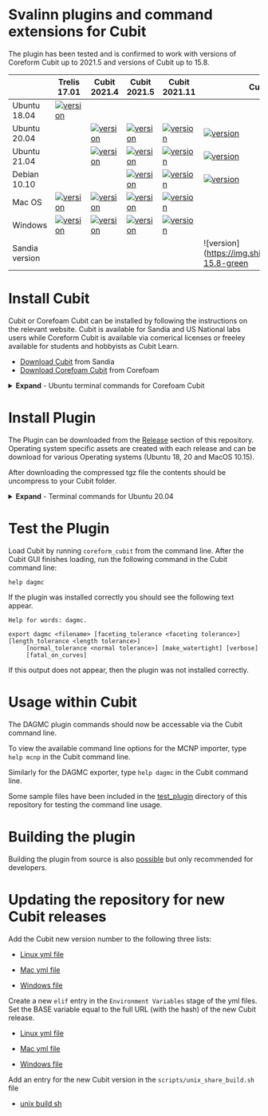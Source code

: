 Svalinn plugins and command extensions for Cubit
=================================================

The plugin has been tested and is confirmed to work with versions of Coreform 
Cubit up to 2021.5 and versions of Cubit up to 15.8.

|              | Trelis 17.01       | Cubit 2021.4 | Cubit 2021.5 | Cubit 2021.11 | Cubit 2022.4 |
|--------------|--------------------|--------------|--------------|---------------|--------------|
| Ubuntu 18.04 | [![version](https://img.shields.io/badge/version-0.2.3-orange)](https://github.com/svalinn/Cubit-plugin/releases/download/v0.2.3/svalinn-plugin_ubuntu-18.04_cubit_17.1.0.tgz)|              |              |              |     |
| Ubuntu 20.04 |                    |  [![version](https://img.shields.io/badge/version-0.2.4-green)](https://github.com/svalinn/Cubit-plugin/releases/download/v0.2.4/svalinn-plugin_ubuntu-20.04_cubit_2021.4.tgz)|  [![version](https://img.shields.io/badge/version-0.2.4-green)](https://github.com/svalinn/Cubit-plugin/releases/download/v0.2.4/svalinn-plugin_ubuntu-20.04_cubit_2021.5.tgz) | [![version](https://img.shields.io/badge/version-0.2.4-green)](https://github.com/svalinn/Cubit-plugin/releases/download/v0.2.4/svalinn-plugin_ubuntu-20.04_cubit_2021.11.tgz) | [![version](https://img.shields.io/badge/version-0.2.4-green)](https://github.com/svalinn/Cubit-plugin/releases/download/v0.2.4/svalinn-plugin_ubuntu-20.04_cubit_2022.4.tgz) |
| Ubuntu 21.04 |                    |  [![version](https://img.shields.io/badge/version-0.2.2-orange)](https://github.com/svalinn/Cubit-plugin/releases/download/0.2.2/svalinn-plugin_ubuntu-21.04_cubit_2021.4.tgz)|  [![version](https://img.shields.io/badge/version-0.2.4-green)](https://github.com/svalinn/Cubit-plugin/releases/download/v0.2.4/svalinn-plugin_ubuntu-21.04_cubit_2021.5.tgz) | [![version](https://img.shields.io/badge/version-0.2.4-green)](https://github.com/svalinn/Cubit-plugin/releases/download/v0.2.4/svalinn-plugin_ubuntu-21.04_cubit_2021.11.tgz) | [![version](https://img.shields.io/badge/version-0.2.4-green)](https://github.com/svalinn/Cubit-plugin/releases/download/v0.2.4/svalinn-plugin_ubuntu-21.04_cubit_2022.4.tgz) |
| Debian 10.10 |                    |              |  [![version](https://img.shields.io/badge/version-0.2.4-green)](https://github.com/svalinn/Cubit-plugin/releases/download/v0.2.4/svalinn-plugin_debian-10.10_cubit_2021.5.tgz) | [![version](https://img.shields.io/badge/version-0.2.4-green)](https://github.com/svalinn/Cubit-plugin/releases/download/v0.2.4/svalinn-plugin_debian-10.10_cubit_2021.11.tgz) | [![version](https://img.shields.io/badge/version-0.2.4-green)](https://github.com/svalinn/Cubit-plugin/releases/download/v0.2.4/svalinn-plugin_debian-10.10_cubit_2022.4.tgz) |
| Mac OS  |  [![version](https://img.shields.io/badge/version-0.2.3-orange)](https://github.com/svalinn/Cubit-plugin/releases/download/v0.2.3/svalinn-plugin_macos_cubit_17.1.0.tgz) |  [![version](https://img.shields.io/badge/version-0.2.3-orange)](https://github.com/svalinn/Cubit-plugin/releases/download/v0.2.3/svalinn-plugin_macos_cubit_2021.4.tgz) |  [![version](https://img.shields.io/badge/version-0.2.3-orange)](https://github.com/svalinn/Cubit-plugin/releases/download/v0.2.3/svalinn-plugin_macos_cubit_2021.5.tgz) | [![version](https://img.shields.io/badge/version-0.2.3-orange)](https://github.com/svalinn/Cubit-plugin/releases/download/v0.2.3/svalinn-plugin_macos_cubit_2021.11.tgz) |   |
|Windows  |  [![version](https://img.shields.io/badge/version-0.2.3-orange)](https://github.com/svalinn/Cubit-plugin/releases/download/v0.2.3/svalinn_plugin_windows_17.1.0.zip) |  [![version](https://img.shields.io/badge/version-0.2.3-orange)](https://github.com/svalinn/Cubit-plugin/releases/download/v0.2.3/svalinn_plugin_windows_2021.4.zip) |  [![version](https://img.shields.io/badge/version-0.2.3-orange)](https://github.com/svalinn/Cubit-plugin/releases/download/v0.2.3/svalinn_plugin_windows_2021.5.zip) | [![version](https://img.shields.io/badge/version-0.2.3-orange)](https://github.com/svalinn/Cubit-plugin/releases/download/v0.2.3/svalinn_plugin_windows_2021.11.zip) |   |
| Sandia version |   |  |  |  | ![version](https://img.shields.io/badge/Sandia-15.8-green |

Install Cubit
==============

Cubit or Corefoam Cubit can be installed by following the instructions on the
relevant website. Cubit is available for Sandia and US National labs users
while Coreform Cubit is available via comerical licenses or freeley available
for students and hobbyists as Cubit Learn.

- [Download Cubit](https://cubit.sandia.gov/downloads.html) from Sandia
- [Download Corefoam Cubit](https://coreform.com/products/downloads/) from Corefoam

<details>
    <summary><b>Expand</b> - Ubuntu terminal commands for Corefoam Cubit</summary>
    <pre><code class="language-html">
    sudo apt update
    sudo apt-get install wget
    wget -O coreform-cubit-2021.5.deb https://f002.backblazeb2.com/file/cubit-downloads/Coreform-Cubit/Releases/Linux/Coreform-Cubit-2021.5%2B15962_5043ef39-Lin64.deb
    sudo dpkg -i coreform-cubit-2021.5.deb 
    </code></pre>
</details>


Install Plugin
==============

The Plugin can be downloaded from the [Release](https://github.com/svalinn/Cubit-plugin/releases)
section of this repository. Operating system specific assets are created with
each release and can be download for various Operating systems (Ubuntu 18, 20
and MacOS 10.15).

After downloading the compressed tgz file the contents should be uncompress to
your Cubit folder.
<details>
    <summary><b>Expand</b> - Terminal commands for Ubuntu 20.04</summary>
    <pre><code class="language-html">
    wget https://github.com/svalinn/Cubit-plugin/releases/download/0.1.0/svalinn-plugin_ubuntu-20.04_cubit_2021.5.tgz
    sudo tar -xzvf svalinn-plugin_ubuntu-20.04_cubit_2021.5.tgz -C /opt/Coreform-Cubit-2021.5
    </code></pre>
</details>


Test the Plugin
===============

Load Cubit by running ```coreform_cubit``` from the command line. After the
Cubit GUI finishes loading, run the following command in the Cubit command line:

```
help dagmc
```

If the plugin was installed correctly you should see the following text appear.

```
Help for words: dagmc.

export dagmc <filename> [faceting_tolerance <faceting tolerance>] [length_tolerance <length tolerance>]
     [normal_tolerance <normal tolerance>] [make_watertight] [verbose]
     [fatal_on_curves]
```

If this output does not appear, then the plugin was not installed correctly.

Usage within Cubit
==================

The DAGMC plugin commands should now be accessable via the Cubit command line.

To view the available command line options for the MCNP importer, type
```help mcnp``` in the Cubit command line.

Similarly for the DAGMC exporter, type ```help dagmc``` in the Cubit command line.

Some sample files have been included in the [test_plugin](test_plugin)
directory of this repository for testing the command line usage.


Building the plugin
===================

Building the plugin from source is also [possible](README_dev.md) but only recommended for developers.


Updating the repository for new Cubit releases
==============================================

Add the Cubit new version number to the following three lists:

- [Linux yml file](https://github.com/svalinn/Cubit-plugin/blob/453a2903306a635dbaedb573521f96351a83ed6b/.github/workflows/unix_linux.yml#L35)

- [Mac yml file](https://github.com/svalinn/Cubit-plugin/blob/453a2903306a635dbaedb573521f96351a83ed6b/.github/workflows/unix_mac.yml#L37)

- [Windows file](https://github.com/svalinn/Cubit-plugin/blob/453a2903306a635dbaedb573521f96351a83ed6b/.github/workflows/windows.yml#L38)

Create a new ```elif``` entry in the ```Environment Variables``` stage of the yml files. Set the BASE variable equal to the full URL (with the hash) of the new Cubit release.

- [Linux yml file](https://github.com/svalinn/Cubit-plugin/blob/453a2903306a635dbaedb573521f96351a83ed6b/.github/workflows/unix_linux.yml#L75-L92)

- [Mac yml file](https://github.com/svalinn/Cubit-plugin/blob/453a2903306a635dbaedb573521f96351a83ed6b/.github/workflows/unix_mac.yml#L49-L66)

- [Windows file](https://github.com/svalinn/Cubit-plugin/blob/453a2903306a635dbaedb573521f96351a83ed6b/.github/workflows/windows.yml#L53-L67)

Add an entry for the new Cubit version in the ```scripts/unix_share_build.sh``` file

- [unix build sh](https://github.com/svalinn/Cubit-plugin/blob/453a2903306a635dbaedb573521f96351a83ed6b/scripts/unix_share_build.sh#L218)
